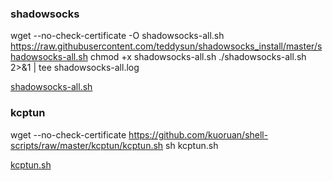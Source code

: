 ### shadowsocks

wget --no-check-certificate -O shadowsocks-all.sh https://raw.githubusercontent.com/teddysun/shadowsocks_install/master/shadowsocks-all.sh
chmod +x shadowsocks-all.sh
./shadowsocks-all.sh 2>&1 | tee shadowsocks-all.log

[shadowsocks-all.sh](https://raw.githubusercontent.com/ZevenFang/assets/8dc9f7a61536ebf0c93dbf04a78e0af4d86c489e/fangzf.me/files/shadowsocks-all.sh)

### kcptun

wget --no-check-certificate https://github.com/kuoruan/shell-scripts/raw/master/kcptun/kcptun.sh
sh kcptun.sh

[kcptun.sh](https://raw.githubusercontent.com/ZevenFang/assets/8dc9f7a61536ebf0c93dbf04a78e0af4d86c489e/fangzf.me/files/kcptun.sh)
